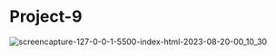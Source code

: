 # Project-9

![screencapture-127-0-0-1-5500-index-html-2023-08-20-00_10_30](https://github.com/Krisheditz03/Project-9/assets/135522095/adce23b0-a8d8-4a0f-ad7c-6004f2c421cd)
